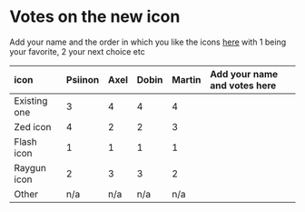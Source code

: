 # Votes on the new icon

Add your name and the order in which you like the icons [here](https://github.com/zaproxy/zaproxy/issues/74) with 1 being your favorite, 2 your next choice etc

| icon | Psiinon | Axel | Dobin | Martin | Add your name and votes here |
|:-----|:--------|:-----|:------|:-------|:-----------------------------|
| Existing one | 3       | 4    | 4     | 4      |                              |
| Zed icon | 4       | 2    | 2     | 3      |                              |
| Flash icon | 1       | 1    | 1     | 1      |                              |
| Raygun icon | 2       | 3    | 3     | 2      |                              |
| Other | n/a     | n/a  | n/a   | n/a    |                              |